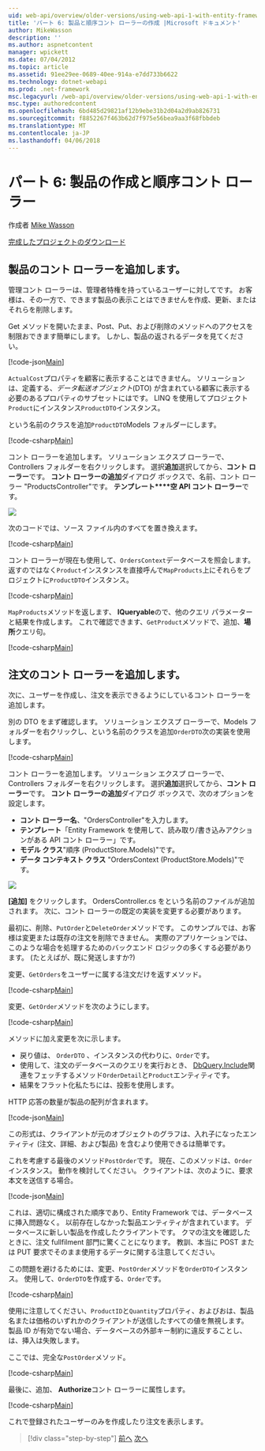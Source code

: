 ```yaml
---
uid: web-api/overview/older-versions/using-web-api-1-with-entity-framework-5/using-web-api-with-entity-framework-part-6
title: 'パート 6: 製品と順序コント ローラーの作成 |Microsoft ドキュメント'
author: MikeWasson
description: ''
ms.author: aspnetcontent
manager: wpickett
ms.date: 07/04/2012
ms.topic: article
ms.assetid: 91ee29ee-0689-40ee-914a-e7dd733b6622
ms.technology: dotnet-webapi
ms.prod: .net-framework
msc.legacyurl: /web-api/overview/older-versions/using-web-api-1-with-entity-framework-5/using-web-api-with-entity-framework-part-6
msc.type: authoredcontent
ms.openlocfilehash: 6bd485d29821af12b9ebe31b2d04a2d9ab826731
ms.sourcegitcommit: f8852267f463b62d7f975e56bea9aa3f68fbbdeb
ms.translationtype: MT
ms.contentlocale: ja-JP
ms.lasthandoff: 04/06/2018
---
```

<a name="part-6-creating-product-and-order-controllers"></a>パート 6: 製品の作成と順序コント ローラー
====================
作成者 [Mike Wasson](https://github.com/MikeWasson)

[完成したプロジェクトのダウンロード](http://code.msdn.microsoft.com/ASP-NET-Web-API-with-afa30545)

## <a name="add-a-products-controller"></a>製品のコント ローラーを追加します。

管理コント ローラーは、管理者特権を持っているユーザーに対してです。 お客様は、その一方で、できます製品の表示ことはできませんを作成、更新、またはそれらを削除します。

Get メソッドを開いたまま、Post、Put、および削除のメソッドへのアクセスを制限おできます簡単にします。 しかし、製品の返されるデータを見てください。

[!code-json[Main](using-web-api-with-entity-framework-part-6/samples/sample1.json?highlight=1)]

`ActualCost`プロパティを顧客に表示することはできません。 ソリューションは、定義する、*データ転送オブジェクト*(DTO) が含まれている顧客に表示する必要のあるプロパティのサブセットにはです。 LINQ を使用してプロジェクト`Product`にインスタンス`ProductDTO`インスタンス。

という名前のクラスを追加`ProductDTO`Models フォルダーにします。

[!code-csharp[Main](using-web-api-with-entity-framework-part-6/samples/sample2.cs)]

コント ローラーを追加します。 ソリューション エクスプ ローラーで、Controllers フォルダーを右クリックします。 選択**追加**選択してから、**コント ローラー**です。 **コント ローラーの追加**ダイアログ ボックスで、名前、コント ローラー &quot;ProductsController&quot;です。 **テンプレート****空 API コント ローラー**です。

![](using-web-api-with-entity-framework-part-6/_static/image1.png)

次のコードでは、ソース ファイル内のすべてを置き換えます。

[!code-csharp[Main](using-web-api-with-entity-framework-part-6/samples/sample3.cs)]

コント ローラーが現在も使用して、`OrdersContext`データベースを照会します。 返すのではなく`Product`インスタンスを直接呼んで`MapProducts`上にそれらをプロジェクトに`ProductDTO`インスタンス。

[!code-csharp[Main](using-web-api-with-entity-framework-part-6/samples/sample4.cs?highlight=1)]

`MapProducts`メソッドを返します、 **IQueryable**ので、他のクエリ パラメーターと結果を作成します。 これで確認できます、`GetProduct`メソッドで、追加、**場所**クエリ句。

[!code-csharp[Main](using-web-api-with-entity-framework-part-6/samples/sample5.cs?highlight=2)]

## <a name="add-an-orders-controller"></a>注文のコント ローラーを追加します。

次に、ユーザーを作成し、注文を表示できるようにしているコント ローラーを追加します。

別の DTO をまず確認します。 ソリューション エクスプ ローラーで、Models フォルダーを右クリックし、という名前のクラスを追加`OrderDTO`次の実装を使用します。

[!code-csharp[Main](using-web-api-with-entity-framework-part-6/samples/sample6.cs)]

コント ローラーを追加します。 ソリューション エクスプ ローラーで、Controllers フォルダーを右クリックします。 選択**追加**選択してから、**コント ローラー**です。 **コント ローラーの追加**ダイアログ ボックスで、次のオプションを設定します。

- **コント ローラー名**、"OrdersController"を入力します。
- **テンプレート**「Entity Framework を使用して、読み取り/書き込みアクションがある API コント ローラー」です。
- **モデル クラス**&quot;順序 (ProductStore.Models)&quot;です。
- **データ コンテキスト クラス** &quot;OrdersContext (ProductStore.Models)&quot;です。

![](using-web-api-with-entity-framework-part-6/_static/image2.png)

**[追加]** をクリックします。 OrdersController.cs をという名前のファイルが追加されます。 次に、コント ローラーの既定の実装を変更する必要があります。

最初に、削除、`PutOrder`と`DeleteOrder`メソッドです。 このサンプルでは、お客様は変更または既存の注文を削除できません。 実際のアプリケーションでは、このような場合を処理するためのバックエンド ロジックの多くする必要があります。 (たとえばが、既に発送しますか?)

変更、`GetOrders`をユーザーに属する注文だけを返すメソッド。

[!code-csharp[Main](using-web-api-with-entity-framework-part-6/samples/sample7.cs)]

変更、`GetOrder`メソッドを次のようにします。

[!code-csharp[Main](using-web-api-with-entity-framework-part-6/samples/sample8.cs)]

メソッドに加え変更を次に示します。

- 戻り値は、 `OrderDTO` 、インスタンスの代わりに、`Order`です。
- 使用して、注文のデータベースのクエリを実行おとき、 [DbQuery.Include](https://msdn.microsoft.com/library/gg696395)関連をフェッチするメソッド`OrderDetail`と`Product`エンティティです。
- 結果をフラット化私たちには、投影を使用します。

HTTP 応答の数量が製品の配列が含まれます。

[!code-json[Main](using-web-api-with-entity-framework-part-6/samples/sample9.json)]

この形式は、クライアントが元のオブジェクトのグラフは、入れ子になったエンティティ (注文、詳細、および製品) を含むより使用できるは簡単です。

これを考慮する最後のメソッド`PostOrder`です。 現在、このメソッドは、`Order`インスタンス。 動作を検討してください。 クライアントは、次のように、要求本文を送信する場合。

[!code-json[Main](using-web-api-with-entity-framework-part-6/samples/sample10.json)]

これは、適切に構成された順序であり、Entity Framework では、データベースに挿入問題なく。 以前存在しなかった製品エンティティが含まれています。 データベースに新しい製品を作成したクライアントです。 クマの注文を確認したときに、注文 fullfilment 部門に驚くことになります。 教訓、本当に POST または PUT 要求でそのまま使用するデータに関する注意してください。

この問題を避けるためには、変更、`PostOrder`メソッドを`OrderDTO`インスタンス。 使用して、`OrderDTO`を作成する、`Order`です。

[!code-csharp[Main](using-web-api-with-entity-framework-part-6/samples/sample11.cs)]

使用に注意してください、`ProductID`と`Quantity`プロパティ、およびおは、製品名または価格のいずれかのクライアントが送信したすべての値を無視します。 製品 ID が有効でない場合、データベースの外部キー制約に違反することし、は、挿入は失敗します。

ここでは、完全な`PostOrder`メソッド。

[!code-csharp[Main](using-web-api-with-entity-framework-part-6/samples/sample12.cs)]

最後に、追加、 **Authorize**コント ローラーに属性します。

[!code-csharp[Main](using-web-api-with-entity-framework-part-6/samples/sample13.cs)]

これで登録されたユーザーのみを作成したり注文を表示します。

> [!div class="step-by-step"]
> [前へ](using-web-api-with-entity-framework-part-5.md)
> [次へ](using-web-api-with-entity-framework-part-7.md)
